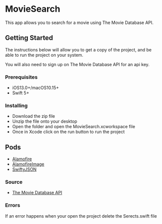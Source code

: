 # MovieSearch

This app allows you to search for a movie using The Movie Database API.

## Getting Started

The instructions below will allow you to get a copy of the project, and be able to run the project on your system.

You will also need to sign up on The Movie Database API for an api key.

### Prerequisites

* iOS13.0+/macOS10.15+
* Swift 5+

### Installing

* Download the zip file
* Unzip the file onto your desktop
* Open the folder and open the MovieSearch.xcworkspace file
* Once in Xcode click on the run button to run the project

## Pods

* [Alamofire](https://github.com/Alamofire/Alamofire)
* [AlamofireImage](https://github.com/Alamofire/AlamofireImage)
* [SwiftyJSON](https://github.com/SwiftyJSON/SwiftyJSON)

### Source

* [The Movie Database API](https://developers.themoviedb.org/3/getting-started/introduction)

### Errors

If an error happens when your open the project delete the Serects.swift file
